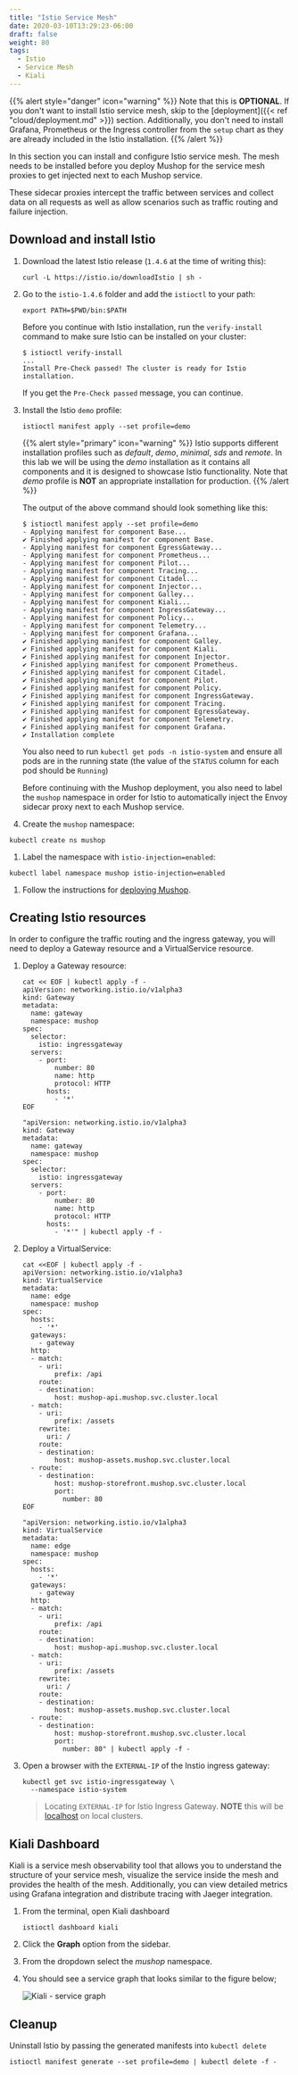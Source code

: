 ```yaml
---
title: "Istio Service Mesh"
date: 2020-03-10T13:29:23-06:00
draft: false
weight: 80
tags:
  - Istio
  - Service Mesh
  - Kiali
---
```


{{% alert style="danger" icon="warning" %}}
Note that this is **OPTIONAL**. If you don't want to install Istio service mesh, skip to the [deployment]({{< ref "cloud/deployment.md" >}}) section. Additionally, you don't need to install Grafana, Prometheus or the Ingress controller from the `setup` chart as they are already included in the Istio installation.
{{% /alert %}}

In this section you can install and configure Istio service mesh. The mesh needs to be installed before you deploy Mushop for the service mesh proxies to get injected next to each Mushop service.

These sidecar proxies intercept the traffic between services and collect data on all requests as well as allow scenarios such as traffic routing and failure injection.

## Download and install Istio

1. Download the latest Istio release (`1.4.6` at the time of writing this):

    ```shell
    curl -L https://istio.io/downloadIstio | sh -
    ```

1. Go to the `istio-1.4.6` folder and add the `istioctl` to your path:

    ```shell
    export PATH=$PWD/bin:$PATH
    ```

    Before you continue with Istio installation, run the `verify-install` command to make sure Istio can be installed on your cluster:

    ```shell
    $ istioctl verify-install
    ...
    Install Pre-Check passed! The cluster is ready for Istio installation.
    ```

    If you get the `Pre-Check passed` message, you can continue.  

1. Install the Istio `demo` profile:

    ```shell
    istioctl manifest apply --set profile=demo
    ```

    {{% alert style="primary" icon="warning" %}}
    Istio supports different installation profiles such as _default_, _demo_, _minimal_,
    _sds_ and _remote_. In this lab we will be using the _demo_ installation as it contains all components and it is designed to showcase Istio functionality. Note that _demo_
    profile is **NOT** an appropriate installation for production.
    {{% /alert %}}

    The output of the above command should look something like this:

    ```text
    $ istioctl manifest apply --set profile=demo
    - Applying manifest for component Base...
    ✔ Finished applying manifest for component Base.
    - Applying manifest for component EgressGateway...
    - Applying manifest for component Prometheus...
    - Applying manifest for component Pilot...
    - Applying manifest for component Tracing...
    - Applying manifest for component Citadel...
    - Applying manifest for component Injector...
    - Applying manifest for component Galley...
    - Applying manifest for component Kiali...
    - Applying manifest for component IngressGateway...
    - Applying manifest for component Policy...
    - Applying manifest for component Telemetry...
    - Applying manifest for component Grafana...
    ✔ Finished applying manifest for component Galley.
    ✔ Finished applying manifest for component Kiali.
    ✔ Finished applying manifest for component Injector.
    ✔ Finished applying manifest for component Prometheus.
    ✔ Finished applying manifest for component Citadel.
    ✔ Finished applying manifest for component Pilot.
    ✔ Finished applying manifest for component Policy.
    ✔ Finished applying manifest for component IngressGateway.
    ✔ Finished applying manifest for component Tracing.
    ✔ Finished applying manifest for component EgressGateway.
    ✔ Finished applying manifest for component Telemetry.
    ✔ Finished applying manifest for component Grafana.
    ✔ Installation complete
    ```

    You also need to run `kubectl get pods -n istio-system` and ensure all pods are in the running state (the value of the `STATUS` column for each pod should be `Running`)

    Before continuing with the Mushop deployment, you also need to label the `mushop` namespace in order for Istio to automatically inject the Envoy sidecar proxy next to each Mushop service.

1. Create the `mushop` namespace:

```shell
kubectl create ns mushop
```

1. Label the namespace with `istio-injection=enabled`:

```shell
kubectl label namespace mushop istio-injection=enabled
```

1. Follow the instructions for [deploying Mushop](#deployment). 

## Creating Istio resources

In order to configure the traffic routing and the ingress gateway, you will need to deploy a Gateway resource and a VirtualService resource.

1. Deploy a Gateway resource:

    ```shell--macos-linux
    cat << EOF | kubectl apply -f -
    apiVersion: networking.istio.io/v1alpha3
    kind: Gateway
    metadata:
      name: gateway
      namespace: mushop
    spec:
      selector:
        istio: ingressgateway
      servers:
        - port:
            number: 80
            name: http
            protocol: HTTP
          hosts:
            - '*'
    EOF
    ```

    ```shell--win
    "apiVersion: networking.istio.io/v1alpha3
    kind: Gateway
    metadata:
      name: gateway
      namespace: mushop
    spec:
      selector:
        istio: ingressgateway
      servers:
        - port:
            number: 80
            name: http
            protocol: HTTP
          hosts:
            - '*'" | kubectl apply -f -
    ```

1. Deploy a VirtualService:

    ```shell--macos-linux
    cat <<EOF | kubectl apply -f -
    apiVersion: networking.istio.io/v1alpha3
    kind: VirtualService
    metadata:
      name: edge
      namespace: mushop
    spec:
      hosts:
        - '*'
      gateways:
        - gateway
      http:
      - match:
        - uri:
            prefix: /api
        route:
        - destination:
            host: mushop-api.mushop.svc.cluster.local
      - match:
        - uri:
            prefix: /assets
        rewrite:
          uri: /
        route:
        - destination:
            host: mushop-assets.mushop.svc.cluster.local
      - route:
        - destination:
            host: mushop-storefront.mushop.svc.cluster.local
            port:
              number: 80
    EOF
    ```

    ```shell--win
    "apiVersion: networking.istio.io/v1alpha3
    kind: VirtualService
    metadata:
      name: edge
      namespace: mushop
    spec:
      hosts:
        - '*'
      gateways:
        - gateway
      http:
      - match:
        - uri:
            prefix: /api
        route:
        - destination:
            host: mushop-api.mushop.svc.cluster.local
      - match:
        - uri:
            prefix: /assets
        rewrite:
          uri: /
        route:
        - destination:
            host: mushop-assets.mushop.svc.cluster.local
      - route:
        - destination:
            host: mushop-storefront.mushop.svc.cluster.local
            port:
              number: 80" | kubectl apply -f -
    ```

1. Open a browser with the `EXTERNAL-IP` of the Instio ingress gateway:

    ```shell
    kubectl get svc istio-ingressgateway \
      --namespace istio-system
    ```

    > Locating `EXTERNAL-IP` for Istio Ingress Gateway. **NOTE** this will be
    [localhost](https://localhost) on local clusters.

## Kiali Dashboard

Kiali is a service mesh observability tool that allows you to understand the structure of your service mesh, visualize the service inside the mesh and provides the health of the mesh. Additionally, you can view detailed metrics using Grafana integration and distribute tracing with Jaeger integration.

1. From the terminal, open Kiali dashboard

    ```shell
    istioctl dashboard kiali
    ```

1. Click the **Graph** option from the sidebar.

1. From the dropdown select the *mushop* namespace.

1. You should see a service graph that looks similar to the figure below;

    ![Kiali - service graph](../images/mesh/sm-kiali-graph.png)

## Cleanup

Uninstall Istio by passing the generated manifests into `kubectl delete`

```shell
istioctl manifest generate --set profile=demo | kubectl delete -f -
```

